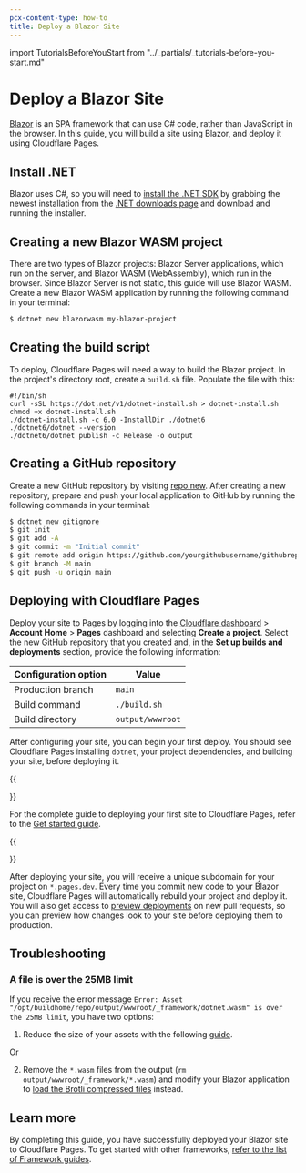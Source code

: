 ```yaml
---
pcx-content-type: how-to
title: Deploy a Blazor Site
---
```


import TutorialsBeforeYouStart from "../\_partials/\_tutorials-before-you-start.md"

# Deploy a Blazor Site

[Blazor](https://blazor.net) is an SPA framework that can use C# code, rather than JavaScript in the browser. In this guide, you will build a site using Blazor, and deploy it using Cloudflare Pages.

## Install .NET

Blazor uses C#, so you will need to [install the .NET SDK](https://dotnet.microsoft.com/download) by grabbing the newest installation from the [.NET downloads page](https://dotnet.microsoft.com/download) and download and running the installer.

## Creating a new Blazor WASM project

There are two types of Blazor projects: Blazor Server applications, which run on the server, and Blazor WASM (WebAssembly), which run in the browser. Since Blazor Server is not static, this guide will use Blazor WASM. Create a new Blazor WASM application by running the following command in your terminal:

```sh
$ dotnet new blazorwasm my-blazor-project
```

## Creating the build script

To deploy, Cloudflare Pages will need a way to build the Blazor project. In the project's directory root, create a `build.sh` file. Populate the file with this:

    #!/bin/sh
    curl -sSL https://dot.net/v1/dotnet-install.sh > dotnet-install.sh
    chmod +x dotnet-install.sh
    ./dotnet-install.sh -c 6.0 -InstallDir ./dotnet6
    ./dotnet6/dotnet --version
    ./dotnet6/dotnet publish -c Release -o output

<TutorialsBeforeYouStart/>

## Creating a GitHub repository

Create a new GitHub repository by visiting [repo.new](https://repo.new). After creating a new repository, prepare and push your local application to GitHub by running the following commands in your terminal:

```sh
$ dotnet new gitignore
$ git init
$ git add -A
$ git commit -m "Initial commit"
$ git remote add origin https://github.com/yourgithubusername/githubrepo.git
$ git branch -M main
$ git push -u origin main
```

## Deploying with Cloudflare Pages

Deploy your site to Pages by logging into the [Cloudflare dashboard](https://dash.cloudflare.com/) > **Account Home** > **Pages** dashboard and selecting **Create a project**. Select the new GitHub repository that you created and, in the **Set up builds and deployments** section, provide the following information:

<TableLayout>

| Configuration option | Value            |
| -------------------- | ---------------- |
| Production branch    | `main`           |
| Build command        | `./build.sh`     |
| Build directory      | `output/wwwroot` |

</TableLayout>

After configuring your site, you can begin your first deploy. You should see Cloudflare Pages installing `dotnet`, your project dependencies, and building your site, before deploying it.

{{<Aside type="note">}}

For the complete guide to deploying your first site to Cloudflare Pages, refer to the [Get started guide](/pages/get-started/).

{{</Aside>}}

After deploying your site, you will receive a unique subdomain for your project on `*.pages.dev`.
Every time you commit new code to your Blazor site, Cloudflare Pages will automatically rebuild your project and deploy it. You will also get access to [preview deployments](/pages/platform/preview-deployments/) on new pull requests, so you can preview how changes look to your site before deploying them to production.

## Troubleshooting

### A file is over the 25MB limit

If you receive the error message `Error: Asset "/opt/buildhome/repo/output/wwwroot/_framework/dotnet.wasm" is over the 25MB limit`, you have two options:

1.  Reduce the size of your assets with the following [guide](https://docs.microsoft.com/en-us/aspnet/core/blazor/performance?view=aspnetcore-6.0#minimize-app-download-size).

Or

2.  Remove the `*.wasm` files from the output (`rm output/wwwroot/_framework/*.wasm`) and modify your Blazor application to [load the Brotli compressed files](https://docs.microsoft.com/en-us/aspnet/core/blazor/host-and-deploy/webassembly?view=aspnetcore-6.0#compression) instead.

## Learn more

By completing this guide, you have successfully deployed your Blazor site to Cloudflare Pages. To get started with other frameworks, [refer to the list of Framework guides](/pages/framework-guides/).
